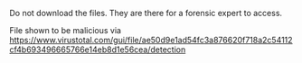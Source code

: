 Do not download the files. They are there for a forensic expert to access.

File shown to be malicious via https://www.virustotal.com/gui/file/ae50d9e1ad54fc3a876620f718a2c54112cf4b693496665766e14eb8d1e56cea/detection 
